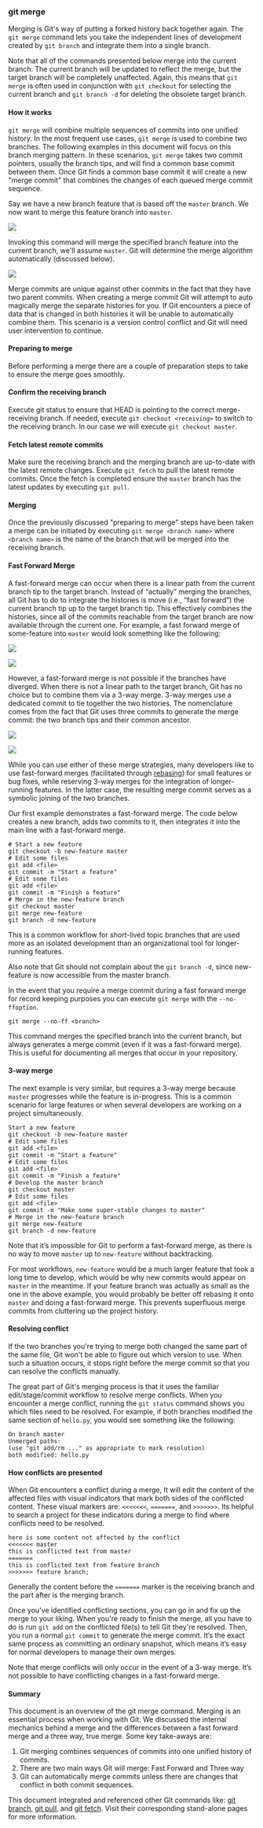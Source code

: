 ### git merge

Merging is Git's way of putting a forked history back together again. The `git merge` command lets you take the independent lines of development created by `git branch` and integrate them into a single branch.

Note that all of the commands presented below merge into the current branch. The current branch will be updated to reflect the merge, but the target branch will be completely unaffected. Again, this means that `git merge` is often used in conjunction with `git checkout` for selecting the current branch and `git branch -d` for deleting the obsolete target branch.

#### How it works

`git merge` will combine multiple sequences of commits into one unified history. In the most frequent use cases, `git merge` is used to combine two branches. The following examples in this document will focus on this branch merging pattern. In these scenarios, `git merge` takes two commit pointers, usually the branch tips, and will find a common base commit between them. Once Git finds a common base commit it will create a new "merge commit" that combines the changes of each queued merge commit sequence.

Say we have a new branch feature that is based off the `master` branch. We now want to merge this feature branch into `master`.

![](git-merge-01.png)

Invoking this command will merge the specified branch feature into the current branch, we'll assume `master`. Git will determine the merge algorithm automatically (discussed below).

![](git-merge-02.png)

Merge commits are unique against other commits in the fact that they have two parent commits. When creating a merge commit Git will attempt to auto magically merge the separate histories for you. If Git encounters a piece of data that is changed in both histories it will be unable to automatically combine them. This scenario is a version control conflict and Git will need user intervention to continue. 

#### Preparing to merge

Before performing a merge there are a couple of preparation steps to take to ensure the merge goes smoothly.

#### Confirm the receiving branch

Execute git status to ensure that HEAD is pointing to the correct merge-receiving branch. If needed, execute `git checkout <receiving>` to switch to the receiving branch. In our case we will execute `git checkout master`.

#### Fetch latest remote commits

Make sure the receiving branch and the merging branch are up-to-date with the latest remote changes. Execute `git fetch` to pull the latest remote commits. Once the fetch is completed ensure the `master` branch has the latest updates by executing `git pull`.

#### Merging

Once the previously discussed "preparing to merge" steps have been taken a merge can be initiated by executing `git merge <branch name>` where `<branch name>` is the name of the branch that will be merged into the receiving branch.

#### Fast Forward Merge

A fast-forward merge can occur when there is a linear path from the current branch tip to the target branch. Instead of “actually” merging the branches, all Git has to do to integrate the histories is move (i.e., “fast forward”) the current branch tip up to the target branch tip. This effectively combines the histories, since all of the commits reachable from the target branch are now available through the current one. For example, a fast forward merge of some-feature into `master` would look something like the following:

![](git-merge-03.png)

![](git-merge-04.png)

However, a fast-forward merge is not possible if the branches have diverged. When there is not a linear path to the target branch, Git has no choice but to combine them via a 3-way merge. 3-way merges use a dedicated commit to tie together the two histories. The nomenclature comes from the fact that Git uses three commits to generate the merge commit: the two branch tips and their common ancestor.

![](git-merge-05.png)

![](git-merge-06.png)

While you can use either of these merge strategies, many developers like to use fast-forward merges (facilitated through [rebasing](https://www.atlassian.com/git/tutorials/rewriting-history/git-rebase)) for small features or bug fixes, while reserving 3-way merges for the integration of longer-running features. In the latter case, the resulting merge commit serves as a symbolic joining of the two branches.

Our first example demonstrates a fast-forward merge. The code below creates a new branch, adds two commits to it, then integrates it into the main line with a fast-forward merge.

```
# Start a new feature
git checkout -b new-feature master
# Edit some files
git add <file>
git commit -m "Start a feature"
# Edit some files
git add <file>
git commit -m "Finish a feature"
# Merge in the new-feature branch
git checkout master
git merge new-feature
git branch -d new-feature
```

This is a common workflow for short-lived topic branches that are used more as an isolated development than an organizational tool for longer-running features.

Also note that Git should not complain about the `git branch -d`, since new-feature is now accessible from the master branch.

In the event that you require a merge commit during a fast forward merge for record keeping purposes you can execute `git merge` with the `--no-ffoption`.

```
git merge --no-ff <branch>
```

This command merges the specified branch into the current branch, but always generates a merge commit (even if it was a fast-forward merge). This is useful for documenting all merges that occur in your repository.

#### 3-way merge

The next example is very similar, but requires a 3-way merge because `master` progresses while the feature is in-progress. This is a common scenario for large features or when several developers are working on a project simultaneously.

```
Start a new feature
git checkout -b new-feature master
# Edit some files
git add <file>
git commit -m "Start a feature"
# Edit some files
git add <file>
git commit -m "Finish a feature"
# Develop the master branch
git checkout master
# Edit some files
git add <file>
git commit -m "Make some super-stable changes to master"
# Merge in the new-feature branch
git merge new-feature
git branch -d new-feature
```

Note that it’s impossible for Git to perform a fast-forward merge, as there is no way to move `master` up to `new-feature` without backtracking.

For most workflows, `new-feature` would be a much larger feature that took a long time to develop, which would be why new commits would appear on `master` in the meantime. If your feature branch was actually as small as the one in the above example, you would probably be better off rebasing it onto `master` and doing a fast-forward merge. This prevents superfluous merge commits from cluttering up the project history.

#### Resolving conflict

If the two branches you're trying to merge both changed the same part of the same file, Git won't be able to figure out which version to use. When such a situation occurs, it stops right before the merge commit so that you can resolve the conflicts manually.

The great part of Git's merging process is that it uses the familiar edit/stage/commit workflow to resolve merge conflicts. When you encounter a merge conflict, running the `git status` command shows you which files need to be resolved. For example, if both branches modified the same section of `hello.py`, you would see something like the following:

```
On branch master
Unmerged paths:
(use "git add/rm ..." as appropriate to mark resolution)
both modified: hello.py
```

#### How conflicts are presented

When Git encounters a conflict during a merge, It will edit the content of the affected files with visual indicators that mark both sides of the conflicted content. These visual markers are: `<<<<<<<`, `=======`, and `>>>>>>>`. Its helpful to search a project for these indicators during a merge to find where conflicts need to be resolved.

```
here is some content not affected by the conflict
<<<<<<< master
this is conflicted text from master
=======
this is conflicted text from feature branch
>>>>>>> feature branch;
```

Generally the content before the `=======` marker is the receiving branch and the part after is the merging branch.

Once you've identified conflicting sections, you can go in and fix up the merge to your liking. When you're ready to finish the merge, all you have to do is run `git add` on the conflicted file(s) to tell Git they're resolved. Then, you run a normal `git commit` to generate the merge commit. It’s the exact same process as committing an ordinary snapshot, which means it’s easy for normal developers to manage their own merges.

Note that merge conflicts will only occur in the event of a 3-way merge. It’s not possible to have conflicting changes in a fast-forward merge. 

#### Summary

This document is an overview of the git merge command. Merging is an essential process when working with Git. We discussed the internal mechanics behind a merge and the differences between a fast forward merge and a three way, true merge. Some key take-aways are:  
1. Git merging combines sequences of commits into one unified history of commits.
2. There are two main ways Git will merge: Fast Forward and Three way
3. Git can automatically merge commits unless there are changes that conflict in both commit sequences.

This document integrated and referenced other Git commands like: [git branch](https://www.atlassian.com/git/tutorials/using-branches), [git pull](https://www.atlassian.com/git/tutorials/syncing#git-pull), and [git fetch](https://www.atlassian.com/git/tutorials/syncing#git-fetch). Visit their corresponding stand-alone pages for more information. 
